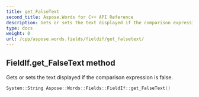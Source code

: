 ```yaml
---
title: get_FalseText
second_title: Aspose.Words for C++ API Reference
description: Gets or sets the text displayed if the comparison expression is false. 
type: docs
weight: 0
url: /cpp/aspose.words.fields/fieldif/get_falsetext/
---
```

## FieldIf.get_FalseText method


Gets or sets the text displayed if the comparison expression is false.

```cpp
System::String Aspose::Words::Fields::FieldIf::get_FalseText()
```

